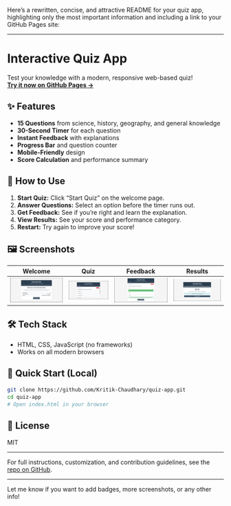 Here’s a rewritten, concise, and attractive README for your quiz app, highlighting only the most important information and including a link to your GitHub Pages site:

---

# Interactive Quiz App

Test your knowledge with a modern, responsive web-based quiz!  
**[Try it now on GitHub Pages →](https://kritik-chaudhary.github.io/quiz-app/)**

## ✨ Features
- **15 Questions** from science, history, geography, and general knowledge
- **30-Second Timer** for each question
- **Instant Feedback** with explanations
- **Progress Bar** and question counter
- **Mobile-Friendly** design
- **Score Calculation** and performance summary

## 🚀 How to Use
1. **Start Quiz:** Click “Start Quiz” on the welcome page.
2. **Answer Questions:** Select an option before the timer runs out.
3. **Get Feedback:** See if you’re right and learn the explanation.
4. **View Results:** See your score and performance category.
5. **Restart:** Try again to improve your score!

## 🖼️ Screenshots
| Welcome | Quiz | Feedback | Results |
|---------|------|----------|---------|
| ![](screenshots/welcome-screen.png) | ![](screenshots/quiz-question.png) | ![](screenshots/answer-feedback.png) | ![](screenshots/results-screen.png) |

## 🛠️ Tech Stack
- HTML, CSS, JavaScript (no frameworks)
- Works on all modern browsers

## 📂 Quick Start (Local)
```bash
git clone https://github.com/Kritik-Chaudhary/quiz-app.git
cd quiz-app
# Open index.html in your browser
```

## 📝 License
MIT

---

For full instructions, customization, and contribution guidelines, see the [repo on GitHub](https://github.com/Kritik-Chaudhary/quiz-app).

---

Let me know if you want to add badges, more screenshots, or any other info!